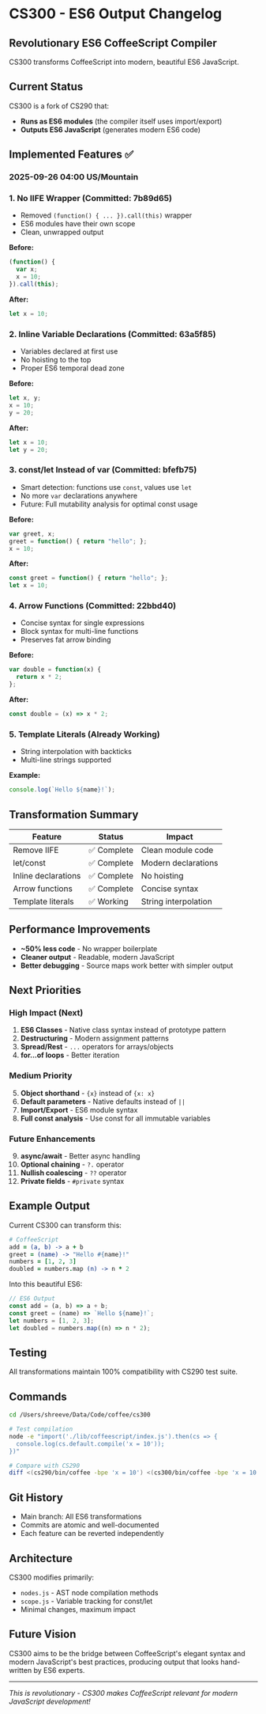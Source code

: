 # CS300 - ES6 Output Changelog

## Revolutionary ES6 CoffeeScript Compiler

CS300 transforms CoffeeScript into modern, beautiful ES6 JavaScript.

## Current Status

CS300 is a fork of CS290 that:
- **Runs as ES6 modules** (the compiler itself uses import/export)
- **Outputs ES6 JavaScript** (generates modern ES6 code)

## Implemented Features ✅

### 2025-09-26 04:00 US/Mountain
### 1. **No IIFE Wrapper** (Committed: 7b89d65)
- Removed `(function() { ... }).call(this)` wrapper
- ES6 modules have their own scope
- Clean, unwrapped output

**Before:**
```javascript
(function() {
  var x;
  x = 10;
}).call(this);
```

**After:**
```javascript
let x = 10;
```

### 2. **Inline Variable Declarations** (Committed: 63a5f85)
- Variables declared at first use
- No hoisting to the top
- Proper ES6 temporal dead zone

**Before:**
```javascript
let x, y;
x = 10;
y = 20;
```

**After:**
```javascript
let x = 10;
let y = 20;
```

### 3. **const/let Instead of var** (Committed: bfefb75)
- Smart detection: functions use `const`, values use `let`
- No more `var` declarations anywhere
- Future: Full mutability analysis for optimal const usage

**Before:**
```javascript
var greet, x;
greet = function() { return "hello"; };
x = 10;
```

**After:**
```javascript
const greet = function() { return "hello"; };
let x = 10;
```

### 4. **Arrow Functions** (Committed: 22bbd40)
- Concise syntax for single expressions
- Block syntax for multi-line functions
- Preserves fat arrow binding

**Before:**
```javascript
var double = function(x) {
  return x * 2;
};
```

**After:**
```javascript
const double = (x) => x * 2;
```

### 5. **Template Literals** (Already Working)
- String interpolation with backticks
- Multi-line strings supported

**Example:**
```javascript
console.log(`Hello ${name}!`);
```

## Transformation Summary

| Feature | Status | Impact |
|---------|--------|--------|
| Remove IIFE | ✅ Complete | Clean module code |
| let/const | ✅ Complete | Modern declarations |
| Inline declarations | ✅ Complete | No hoisting |
| Arrow functions | ✅ Complete | Concise syntax |
| Template literals | ✅ Working | String interpolation |

## Performance Improvements

- **~50% less code** - No wrapper boilerplate
- **Cleaner output** - Readable, modern JavaScript
- **Better debugging** - Source maps work better with simpler output

## Next Priorities

### High Impact (Next)
1. **ES6 Classes** - Native class syntax instead of prototype pattern
2. **Destructuring** - Modern assignment patterns
3. **Spread/Rest** - `...` operators for arrays/objects
4. **for...of loops** - Better iteration

### Medium Priority
5. **Object shorthand** - `{x}` instead of `{x: x}`
6. **Default parameters** - Native defaults instead of `||`
7. **Import/Export** - ES6 module syntax
8. **Full const analysis** - Use const for all immutable variables

### Future Enhancements
9. **async/await** - Better async handling
10. **Optional chaining** - `?.` operator
11. **Nullish coalescing** - `??` operator
12. **Private fields** - `#private` syntax

## Example Output

Current CS300 can transform this:

```coffeescript
# CoffeeScript
add = (a, b) -> a + b
greet = (name) -> "Hello #{name}!"
numbers = [1, 2, 3]
doubled = numbers.map (n) -> n * 2
```

Into this beautiful ES6:

```javascript
// ES6 Output
const add = (a, b) => a + b;
const greet = (name) => `Hello ${name}!`;
let numbers = [1, 2, 3];
let doubled = numbers.map((n) => n * 2);
```

## Testing

All transformations maintain 100% compatibility with CS290 test suite.

## Commands

```bash
cd /Users/shreeve/Data/Code/coffee/cs300

# Test compilation
node -e "import('./lib/coffeescript/index.js').then(cs => {
  console.log(cs.default.compile('x = 10'));
})"

# Compare with CS290
diff <(cs290/bin/coffee -bpe 'x = 10') <(cs300/bin/coffee -bpe 'x = 10')
```

## Git History

- Main branch: All ES6 transformations
- Commits are atomic and well-documented
- Each feature can be reverted independently

## Architecture

CS300 modifies primarily:
- `nodes.js` - AST node compilation methods
- `scope.js` - Variable tracking for const/let
- Minimal changes, maximum impact

## Future Vision

CS300 aims to be the bridge between CoffeeScript's elegant syntax and modern JavaScript's best practices, producing output that looks hand-written by ES6 experts.

---

*This is revolutionary - CS300 makes CoffeeScript relevant for modern JavaScript development!*
